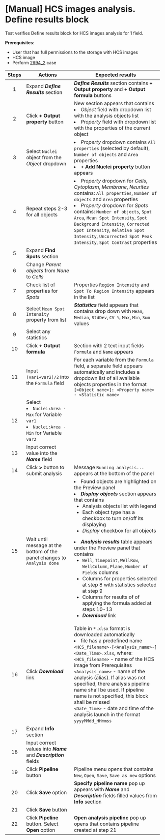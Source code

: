 # [Manual] HCS images analysis. Define results block

Test verifies Define results block for HCS images analysis for 1 field.

**Prerequisites**:
- User that has full permissions to the storage with HCS images
- HCS image
- Perform [2694_2](2694_2.md) case

| Steps | Actions | Expected results |
| :---: | --- |--- |
| 1 | Expand ***Define Results*** section | ***Define Results*** section contains **+ Output property** and **+ Output formula** buttons |
| 2 | Click **+ Output property** button | New section appears that contains  <li> *Object* field with dropdown list with the analysis objects list <li> *Property* field with dropdown list with the properties of the current object |
| 3 | Select `Nuclei` object from the *Object* dropdown | <li> *Property* dropdown contains `All properties` (selected by default), `Number of objects` and `Area` properties <li> **+ Add Nuclei property** button appears |
| 4 | Repeat steps 2-3 for all objects | <li> *Property* dropdown for *Cells*, *Cytoplasm*, *Membrane*, *Neurites* contains: `All properties`, `Number of objects` and `Area` properties  <li> *Property* dropdown for *Spots* contains: `Number of objects`, `Spot Area`, `Mean Spot Intensity`, `Spot Background Intensity`, `Corrected Spot Intensity`, `Relative Spot Intensity`, `Uncorrected Spot Peak Intensity`, `Spot Contrast` properties |
| 5 | Expand **Find Spots** section | |
| 6 | Change *Parent objects* from *None* to *Cells* | | 
| 7 | Check list of properties for *Spots* | Properties `Region Intensity` and `Spot To Region Intensity` appears in the list |
| 8 | Select `Mean Spot Intensity` property from list | ***Statistics*** field appears that contains drop down with `Mean`, `Median`, `StdDev`, `CV %`, `Max`, `Min`, `Sum` values |
| 9 | Select any statistics | |
| 10 | Click **+ Output formula** | Section with 2 text input fields `Formula` and `Name` appears |
| 11 | Input `(var1+var2)/2` into the `Formula` field | For each variable from the `Formula` field, a separate field appears automatically and includes a dropdown list of all available objects properties in the format `[<Object name>]: <Property name> - <Statistic name>` |
| 12 | Select <li> `Nuclei:Area - Max` for Variable `var1` <li> `Nuclei:Area - Min` for Variable `var2` | |
| 13 | Input correct value into the ***Name*** field | |
| 14 | Click **>** button to submit analysis | Message `Running analysis...` appears at the bottom of the panel |
| 15 | Wait until message at the bottom of the panel changes to `Analysis done` | <li> Found objects are highlighted on the Preview panel <li> ***Display objects*** section appears that contains <ul><li> Analysis objects list with legend <li> Each object type has a checkbox to turn on/off its displaying <li> *Display* checkbox for all objects </ul> <li> ***Analysis results*** table appears under the Preview panel that contains <ul> <li> `Well`, `Timepoint`, `WellRow`, `WellColumn`, `Plane`, `Number of Fields` columns <li> Columns for properties selected at step 8 with statistics selected at step 9 <li> Columns for results of of applying the formula added at steps 10-13 <li> ***Download*** link | 
| 16 | Click ***Download*** link | Table in `*.xlsx` format is downloaded automatically <li> file has a predefined name `<HCS_filename>-[<Analysis_name>-]<Date_Time>.xlsx`, where: <br> `<HCS_filename>` - name of the HCS image from Prerequisites <br> `<Analysis_name>` - name of the analysis (alias). If alias was not specified, there analysis pipeline name shall be used. If pipeline name is not specified, this block shall be missed <br> `<Date_Time>` - date and time of the analysis launch in the format `yyyyMMdd_HHmmss`|
| 17 | Expand **Info** section |
| 18 | Input correct values into ***Name*** and ***Description*** fields |
| 19 | Click **Pipeline** button | Pipeline menu opens that contains `New`, `Open`, `Save`, `Save as new` options |
| 20 | Click **Save** option | **Specify pipeline name** pop up appears with ***Name*** and ***Description*** fields filled values from **Info** section  |
| 21 | Click **Save** button |
| 22 | Click **Pipeline** button. Select **Open** option | **Open analysis pipeline** pop up opens that contains pipeline created at step 21 |